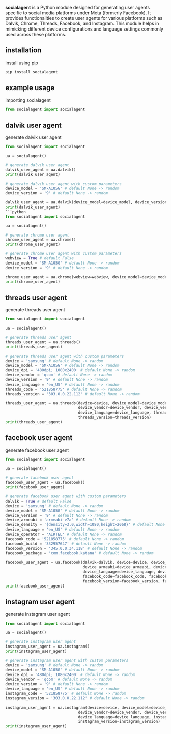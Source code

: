 **socialagent** is a Python module designed for generating user agents specific to social media platforms under Meta (formerly Facebook). It provides functionalities to create user agents for various platforms such as Dalvik, Chrome, Threads, Facebook, and Instagram. This module helps in mimicking different device configurations and language settings commonly used across these platforms.

## installation
install using pip
```bash
pip install socialagent
```
## example usage
importing socialagent
```python
from socialagent import socialagent
```
## dalvik user agent
generate dalvik user agent
```python
from socialagent import socialagent

ua = socialagent()

# generate dalvik user agent
dalvik_user_agent = ua.dalvik()
print(dalvik_user_agent)

# generate dalvik user agent with custom parameters
device_model = 'SM-A105G' # default None -> random
device_version = '9' # default None -> random

dalvik_user_agent = ua.dalvik(device_model=device_model, device_version=device_version)
print(dalvik_user_agent)
```python
from socialagent import socialagent

ua = socialagent()

# generate chrome user agent
chrome_user_agent = ua.chrome()
print(chrome_user_agent)

# generate chrome user agent with custom parameters
webview = True # default False
device_model = 'SM-A105G' # default None -> random
device_version = '9' # default None -> random

chrome_user_agent = ua.chrome(webview=webview, device_model=device_model, device_version=device_version)
print(chrome_user_agent)
```
## threads user agent
generate threads user agent
```python
from socialagent import socialagent

ua = socialagent()

# generate threads user agent
threads_user_agent = ua.threads()
print(threads_user_agent)

# generate threads user agent with custom parameters
device = 'samsung' # default None -> random
device_model = 'SM-A105G' # default None -> random
device_dpi = '480dpi; 1080x2400' # default None -> random
device_vendor = 'qcom' # default None -> random
device_version = '9' # default None -> random
device_language = 'en_US' # default None -> random
threads_code = '521858775' # default None -> random
threads_version = '303.0.0.22.112' # default None -> random

threads_user_agent = ua.threads(device=device, device_model=device_model, device_dpi=device_dpi, 
                                device_vendor=device_vendor, device_version=device_version, 
                                device_language=device_language, threads_code=threads_code, 
                                threads_version=threads_version)
print(threads_user_agent)
```
## facebook user agent
generate facebook user agent
```python
from socialagent import socialagent

ua = socialagent()

# generate facebook user agent
facebook_user_agent = ua.facebook()
print(facebook_user_agent)

# generate facebook user agent with custom parameters
dalvik = True # default False
device = 'samsung' # default None -> random
device_model = 'SM-A105G' # default None -> random
device_version = '9' # default None -> random
device_armeabi = 'armeabi-v7a' # default None -> random
device_density = '{density=3.0,width=1080,height=2068}' # default None -> random
device_language = 'en_US' # default None -> random
device_operator = 'AIRTEL' # default None -> random
facebook_code = '521858775' # default None -> random
facebook_build = '332957647' # default None -> random
facebook_version = '345.0.0.34.118' # default None -> random
facebook_package = 'com.facebook.katana' # default None -> random

facebook_user_agent = ua.facebook(dalvik=dalvik, device=device, device_model=device_model, device_version=device_version, 
                                  device_armeabi=device_armeabi, device_density=device_density, 
                                  device_language=device_language, device_operator=device_operator, 
                                  facebook_code=facebook_code, facebook_build=facebook_build, 
                                  facebook_version=facebook_version, facebook_package=facebook_package)
print(facebook_user_agent)
```
## instagram user agent
generate instagram user agent
```python
from socialagent import socialagent

ua = socialagent()

# generate instagram user agent
instagram_user_agent = ua.instagram()
print(instagram_user_agent)

# generate instagram user agent with custom parameters
device = 'samsung' # default None -> random
device_model = 'SM-A105G' # default None -> random
device_dpi = '480dpi; 1080x2400' # default None -> random
device_vendor = 'qcom' # default None -> random
device_version = '9' # default None -> random
device_language = 'en_US' # default None -> random
instagram_code = '521858775' # default None -> random
instagram_version = '303.0.0.22.112' # default None -> random

instagram_user_agent = ua.instagram(device=device, device_model=device_model, device_dpi=device_dpi, 
                                device_vendor=device_vendor, device_version=device_version, 
                                device_language=device_language, instagram_code=instagram_code, 
                                instagram_version=instagram_version)
print(instagram_user_agent)
```
